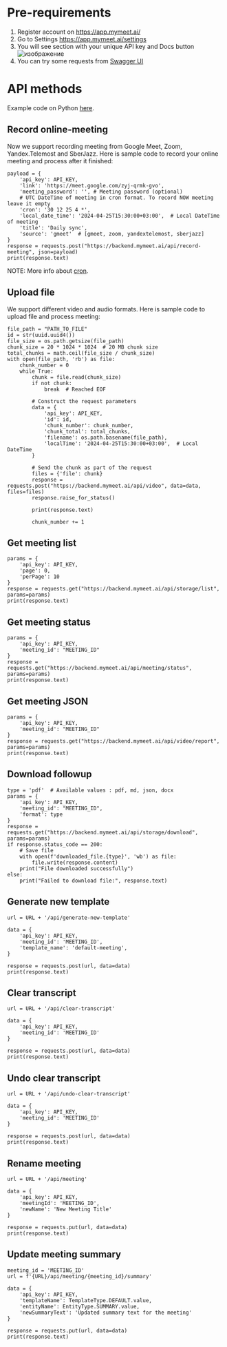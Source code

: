 # Pre-requirements

1. Register account on https://app.mymeet.ai/
2. Go to Settings https://app.mymeet.ai/settings
3. You will see section with your unique API key and Docs button
   ![изображение](https://github.com/MyMeetAI/API-Docs/assets/23313519/7b72261c-b4d3-462e-a6cf-1412df19b786)
4. You can try some requests from [Swagger UI](https://backend.mymeet.ai/docs/)

# API methods

Example code on Python [here](https://github.com/MyMeetAI/API-Docs/blob/main/test_api.py).

## Record online-meeting

Now we support recording meeting from Google Meet, Zoom, Yandex.Telemost and SberJazz.
Here is sample code to record your online meeting and process after it finished:

```
payload = {
    'api_key': API_KEY,
    'link': 'https://meet.google.com/zyj-qrmk-gvo',
    'meeting_password': '', # Meeting password (optional)
    # UTC DateTime of meeting in cron format. To record NOW meeting leave it empty
    'cron': '30 12 25 4 *',
    'local_date_time': '2024-04-25T15:30:00+03:00',  # Local DateTime of meeting
    'title': 'Daily sync',
    'source': 'gmeet'  # [gmeet, zoom, yandextelemost, sberjazz]
}
response = requests.post("https://backend.mymeet.ai/api/record-meeting", json=payload)
print(response.text)
```

NOTE: More info about [cron](https://docs.oracle.com/cd/E12058_01/doc/doc.1014/e12030/cron_expressions.htm).

## Upload file

We support different video and audio formats.
Here is sample code to upload file and process meeting:

```
file_path = "PATH_TO_FILE"
id = str(uuid.uuid4())
file_size = os.path.getsize(file_path)
chunk_size = 20 * 1024 * 1024  # 20 MB chunk size
total_chunks = math.ceil(file_size / chunk_size)
with open(file_path, 'rb') as file:
    chunk_number = 0
    while True:
        chunk = file.read(chunk_size)
        if not chunk:
            break  # Reached EOF

        # Construct the request parameters
        data = {
            'api_key': API_KEY,
            'id': id,
            'chunk_number': chunk_number,
            'chunk_total': total_chunks,
            'filename': os.path.basename(file_path),
            'localTime': '2024-04-25T15:30:00+03:00',  # Local DateTime
        }

        # Send the chunk as part of the request
        files = {'file': chunk}
        response = requests.post("https://backend.mymeet.ai/api/video", data=data, files=files)
        response.raise_for_status()

        print(response.text)

        chunk_number += 1
```

## Get meeting list

```
params = {
    'api_key': API_KEY,
    'page': 0,
    'perPage': 10
}
response = requests.get("https://backend.mymeet.ai/api/storage/list", params=params)
print(response.text)
```

## Get meeting status

```
params = {
    'api_key': API_KEY,
    'meeting_id': "MEETING_ID"
}
response = requests.get("https://backend.mymeet.ai/api/meeting/status", params=params)
print(response.text)
```

## Get meeting JSON

```
params = {
    'api_key': API_KEY,
    'meeting_id': "MEETING_ID"
}
response = requests.get("https://backend.mymeet.ai/api/video/report", params=params)
print(response.text)
```

## Download followup

```
type = 'pdf'  # Available values : pdf, md, json, docx
params = {
    'api_key': API_KEY,
    'meeting_id': "MEETING_ID",
    'format': type
}
response = requests.get("https://backend.mymeet.ai/api/storage/download", params=params)
if response.status_code == 200:
    # Save file
    with open(f'downloaded_file.{type}', 'wb') as file:
        file.write(response.content)
    print("File downloaded successfully")
else:
    print("Failed to download file:", response.text)
```

## Generate new template

```
url = URL + '/api/generate-new-template'

data = {
    'api_key': API_KEY,
    'meeting_id': 'MEETING_ID',
    'template_name': 'default-meeting',
}

response = requests.post(url, data=data)
print(response.text)
```

## Clear transcript

```
url = URL + '/api/clear-transcript'

data = {
    'api_key': API_KEY,
    'meeting_id': 'MEETING_ID'
}

response = requests.post(url, data=data)
print(response.text)
```

## Undo clear transcript

```
url = URL + '/api/undo-clear-transcript'

data = {
    'api_key': API_KEY,
    'meeting_id': 'MEETING_ID'
}

response = requests.post(url, data=data)
print(response.text)
```

## Rename meeting

```
url = URL + '/api/meeting'

data = {
    'api_key': API_KEY,
    'meetingId': 'MEETING_ID',
    'newName': 'New Meeting Title'
}

response = requests.put(url, data=data)
print(response.text)
```

## Update meeting summary

```
meeting_id = 'MEETING_ID'
url = f'{URL}/api/meeting/{meeting_id}/summary'

data = {
    'api_key': API_KEY,
    'templateName': TemplateType.DEFAULT.value,
    'entityName': EntityType.SUMMARY.value,
    'newSummaryText': 'Updated summary text for the meeting'
}

response = requests.put(url, data=data)
print(response.text)
```
